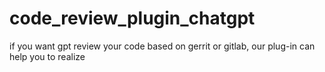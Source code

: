 # code_review_plugin_chatgpt
if you want gpt review your code based on gerrit or gitlab, our plug-in can help you to realize 
